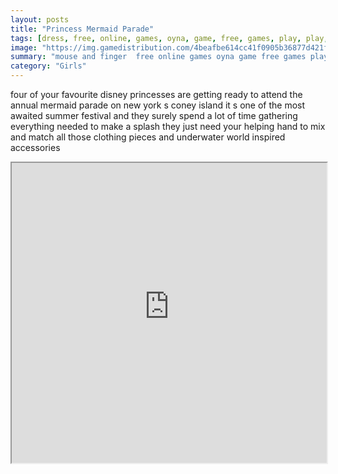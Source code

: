 ```yaml
---
layout: posts
title: "Princess Mermaid Parade"
tags: [dress, free, online, games, oyna, game, free, games, play, play, games]
image: "https://img.gamedistribution.com/4beafbe614cc41f0905b36877d421fda-512x384.jpeg"
summary: "mouse and finger  free online games oyna game free games play play games"
category: "Girls"
---
```


four of your favourite disney princesses are getting ready to attend the annual mermaid parade on new york s coney island it s one of the most awaited summer festival and they surely spend a lot of time gathering everything needed to make a splash they just need your helping hand to mix and match all those clothing pieces and underwater world inspired accessories

<iframe width="100%" height="480px;" src="https://html5.gamedistribution.com/4beafbe614cc41f0905b36877d421fda/"></iframe>